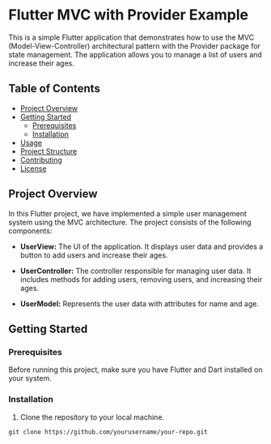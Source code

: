 
# Flutter MVC with Provider Example

This is a simple Flutter application that demonstrates how to use the MVC (Model-View-Controller) architectural pattern with the Provider package for state management. The application allows you to manage a list of users and increase their ages.

## Table of Contents

- [Project Overview](#project-overview)
- [Getting Started](#getting-started)
  - [Prerequisites](#prerequisites)
  - [Installation](#installation)
- [Usage](#usage)
- [Project Structure](#project-structure)
- [Contributing](#contributing)
- [License](#license)

## Project Overview

In this Flutter project, we have implemented a simple user management system using the MVC architecture. The project consists of the following components:

- **UserView:** The UI of the application. It displays user data and provides a button to add users and increase their ages.

- **UserController:** The controller responsible for managing user data. It includes methods for adding users, removing users, and increasing their ages.

- **UserModel:** Represents the user data with attributes for name and age.

## Getting Started

### Prerequisites

Before running this project, make sure you have Flutter and Dart installed on your system.

### Installation

1. Clone the repository to your local machine.

```shell
git clone https://github.com/yourusername/your-repo.git

